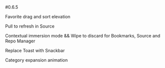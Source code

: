 #0.6.5

Favorite drag and sort elevation

Pull to refresh in Source

Contextual immersion mode && Wipe to discard for Bookmarks, Source and Repo Manager

Replace Toast with Snackbar

Category expansion animation